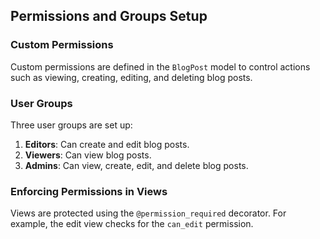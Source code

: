 ## Permissions and Groups Setup

### Custom Permissions

Custom permissions are defined in the `BlogPost` model to control actions such as viewing, creating, editing, and deleting blog posts.

### User Groups

Three user groups are set up:

1. **Editors**: Can create and edit blog posts.
2. **Viewers**: Can view blog posts.
3. **Admins**: Can view, create, edit, and delete blog posts.

### Enforcing Permissions in Views

Views are protected using the `@permission_required` decorator. For example, the edit view checks for the `can_edit` permission.
